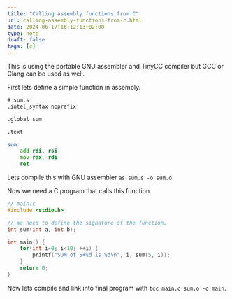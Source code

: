 ```yaml
---
title: "Calling assembly functions from C"
url: calling-assembly-functions-from-c.html
date: 2024-06-17T16:12:13+02:00
type: note
draft: false
tags: [c]
---
```


This is using the portable GNU assembler and TinyCC compiler but GCC or Clang
can be used as well.

First lets define a simple function in assembly.

```asm
# sum.s
.intel_syntax noprefix

.global sum

.text

sum:
    add rdi, rsi
    mov rax, rdi
    ret
```

Lets compile this with GNU assembler `as sum.s -o sum.o`.

Now we need a C program that calls this function.

```c
// main.c
#include <stdio.h>

// We need to define the signature of the function.
int sum(int a, int b);

int main() {
    for(int i=0; i<10; ++i) {
        printf("SUM of 5+%d is %d\n", i, sum(5, i));
    }
    return 0;
}
```

Now lets compile and link into final program with `tcc main.c sum.o -o main`.

